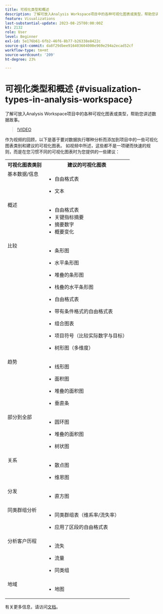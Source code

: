 ```yaml
---
title: 可视化类型和概述
description: 了解可放入Analysis Workspace项目中的各种可视化图表或类型，帮助您讲述数据故事。
feature: Visualizations
last-substantial-update: 2023-08-25T00:00:00Z
kt: 2132
role: User
level: Beginner
exl-id: 5e176b61-6fb2-46f6-8b77-b26338e8422c
source-git-commit: da8f29dbee916403604000e969e294a2ecad52cf
workflow-type: tm+mt
source-wordcount: '209'
ht-degree: 23%

---
```


# 可视化类型和概述 {#visualization-types-in-analysis-workspace}

了解可放入Analysis Workspace项目中的各种可视化图表或类型，帮助您讲述数据故事。

>[!VIDEO](https://video.tv.adobe.com/v/37489/?quality=12&learn=on&captions=chi_hans)

作为视频的回顾，以下是基于要对数据执行哪种分析而添加到项目中的一些可视化图表类别和建议的可视化图表。 如视频中所述，这些都不是一项硬而快速的规则，而是在您习惯不同的可视化图表时为您提供的一些建议：

<table style="max-width: 1214px;">
<tr>
    <th>
        可视化图表类别
    </th>
    <th>
        建议的可视化图表
    </th>
</tr>
<tr>
  <td style="vertical-align: top;">基本数据/信息
  </td>

<td style="vertical-align: top;">

* 自由格式表
* 文本

  </td>
</tr>
<tr>
  <td style="vertical-align: top;">概述
  </td>

<td style="vertical-align: top;">

* 自由格式表
* 关键指标摘要
* 摘要数字
* 概要变化

</td>
</tr>
<tr>
  <td style="vertical-align: top;">比较
  </td>

<td style="vertical-align: top;">

* 条形图
* 水平条形图
* 堆叠的条形图
* 栈叠的水平条形图
* 自由格式表
* 带有条件格式的自由格式表
* 组合图表
* 项目符号（比较实际数字与目标）
* 树形图（多维度）

  </td>
</tr>
<tr>
  <td style="vertical-align: top;">趋势
  </td>

<td style="vertical-align: top;">

* 线形图
* 面积图
* 堆叠的面积图
* 垂直条

  </td>
</tr>
<tr>
  <td style="vertical-align: top;">部分到全部
  </td>

<td style="vertical-align: top;">

* 圆环图
* 堆叠的面积图
* 树状图

  </td>
</tr>
<tr>
  <td style="vertical-align: top;">关系
  </td>

<td style="vertical-align: top;">

* 散点图
* 维恩图

  </td>
</tr>
<tr>
  <td style="vertical-align: top;">分发
  </td>

<td style="vertical-align: top;">

* 直方图

  </td>
</tr>
<tr>
  <td style="vertical-align: top;">同类群组分析
  </td>

<td style="vertical-align: top;">

* 同类群组表（维系率/流失率）
* 应用了区段的自由格式表

  </td>
</tr>
<tr>
  <td style="vertical-align: top;">分析客户历程
  </td>

<td style="vertical-align: top;">

* 流失
* 流量
* 同类组

  </td>
</tr>
<tr>
  <td style="vertical-align: top;">地域
  </td>

<td style="vertical-align: top;">

* 地图

  </td>
</tr>


</table>

有关更多信息，请访问[文档](https://experienceleague.adobe.com/docs/analytics/analyze/analysis-workspace/visualizations/freeform-analysis-visualizations.html?lang=zh-Hans)。
